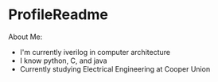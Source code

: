 # ProfileReadme
About Me:
- I'm currently iverilog in computer architecture
- I know python, C, and java
- Currently studying Electrical Engineering at Cooper Union
